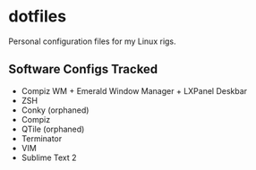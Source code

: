 dotfiles
========

Personal configuration files for my Linux rigs.

Software Configs Tracked
------------------------

* Compiz WM + Emerald Window Manager + LXPanel Deskbar 
* ZSH
* Conky (orphaned)
* Compiz
* QTile (orphaned)
* Terminator
* VIM
* Sublime Text 2
